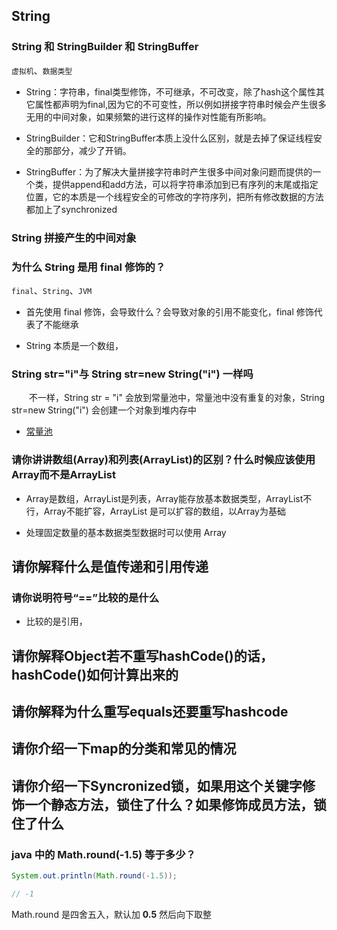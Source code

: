 ## String

### String 和 StringBuilder 和 StringBuffer
`虚拟机`、`数据类型`  
- String：字符串，final类型修饰，不可继承，不可改变，除了hash这个属性其它属性都声明为final,因为它的不可变性，所以例如拼接字符串时候会产生很多无用的中间对象，如果频繁的进行这样的操作对性能有所影响。

- StringBuilder：它和StringBuffer本质上没什么区别，就是去掉了保证线程安全的那部分，减少了开销。

- StringBuffer：为了解决大量拼接字符串时产生很多中间对象问题而提供的一个类，提供append和add方法，可以将字符串添加到已有序列的末尾或指定位置，它的本质是一个线程安全的可修改的字符序列，把所有修改数据的方法都加上了synchronized

###  String 拼接产生的中间对象

### 为什么 String 是用 final 修饰的？
`final`、`String`、`JVM`
- 首先使用 final 修饰，会导致什么？会导致对象的引用不能变化，final 修饰代表了不能继承

- String 本质是一个数组，

### String str="i"与 String str=new String("i") 一样吗
&emsp;&emsp;不一样，String str = "i" 会放到常量池中，常量池中没有重复的对象，String str=new String("i") 会创建一个对象到堆内存中

- [常量池]()

### 请你讲讲数组(Array)和列表(ArrayList)的区别？什么时候应该使用Array而不是ArrayList

- Array是数组，ArrayList是列表，Array能存放基本数据类型，ArrayList不行，Array不能扩容，ArrayList 是可以扩容的数组，以Array为基础

- 处理固定数量的基本数据类型数据时可以使用 Array

## 请你解释什么是值传递和引用传递



### 请你说明符号“==”比较的是什么

- 比较的是引用，

## 请你解释Object若不重写hashCode()的话，hashCode()如何计算出来的

## 请你解释为什么重写equals还要重写hashcode

## 请你介绍一下map的分类和常见的情况

## 请你介绍一下Syncronized锁，如果用这个关键字修饰一个静态方法，锁住了什么？如果修饰成员方法，锁住了什么


### java 中的 Math.round(-1.5) 等于多少？
```java
System.out.println(Math.round(-1.5));

// -1
```
Math.round 是四舍五入，默认加 **0.5** 然后向下取整
